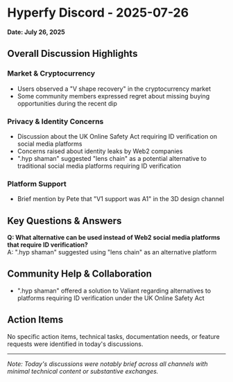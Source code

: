 # Hyperfy Discord - 2025-07-26

**Date: July 26, 2025**

## Overall Discussion Highlights

### Market & Cryptocurrency
- Users observed a "V shape recovery" in the cryptocurrency market
- Some community members expressed regret about missing buying opportunities during the recent dip

### Privacy & Identity Concerns
- Discussion about the UK Online Safety Act requiring ID verification on social media platforms
- Concerns raised about identity leaks by Web2 companies
- ".hyp shaman" suggested "lens chain" as a potential alternative to traditional social media platforms requiring ID verification

### Platform Support
- Brief mention by Pete that "V1 support was A1" in the 3D design channel

## Key Questions & Answers

**Q: What alternative can be used instead of Web2 social media platforms that require ID verification?**  
A: ".hyp shaman" suggested using "lens chain" as an alternative platform

## Community Help & Collaboration

- ".hyp shaman" offered a solution to Valiant regarding alternatives to platforms requiring ID verification under the UK Online Safety Act

## Action Items

No specific action items, technical tasks, documentation needs, or feature requests were identified in today's discussions.

---

*Note: Today's discussions were notably brief across all channels with minimal technical content or substantive exchanges.*